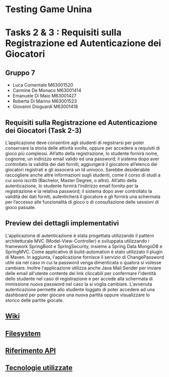 # Testing Game Unina

# Tasks 2 & 3 : Requisiti sulla Registrazione ed Autenticazione dei Giocatori

## Gruppo 7 
* Luca Comentale M63001520
* Carmine De Monaco M63001414
* Emanuele Di Maio M63001427
* Roberta Di Marino M63001523
* Giovanni Dioguardi M63001418

## Requisiti sulla Registrazione ed Autenticazione dei Giocatori (Task 2-3)
L’applicazione deve consentire agli studenti di registrarsi per poter conservare la storia delle attività svolte, oppure per accedere a requisiti
di gioco più complessi. All’atto della registrazione, lo studente fornirà nome, cognome, un indirizzo email valido ed una password; il sistema dopo aver controllato la validità dei dati forniti, aggiungerà il giocatore all’elenco dei giocatori registrati e gli assocerà un Id univoco. Sarebbe
desiderabile raccogliere anche altre informazioni sugli studenti, come il corso di studi a cui sono iscritti (Bachelor, Master Degree, o altro).
All’atto della autenticazione, lo studente fornirà l’indirizzo email fornito per la registrazione e la relativa password; il sistema dopo aver
controllato la validità dei dati forniti, autenticherà il giocatore e gli fornirà una schermata per l’accesso alle funzionalità di gioco o di consultazione delle sessioni di gioco passate.

## Preview dei dettagli implementativi
L'applicazione di autenticazione è stata progettata utilizzando il pattern architetturale MVC (Model-View-Controller) e sviluppata utilizzando i framework SpringBoot e SpringSecurity, insieme a Spring Data MongoDB e SpringMVC. Come applicativo di build-automation è stato utilizzato il plugin di Maven. In aggiunta, l'applicazione fornisce il servizio di ChangePassword utile sia nel caso in cui la password venga dimenticata o qualora si volesse cambiare. Inoltre l'applicazione utilizza anche Java Mail Sender per inviare delle email all'utente contente dei link cliccabili per confermare l'identità dello studente nel caso di registrazione e per accede alla schermata di immissione nuova password nel caso la si voglia cambiare. L'avvenuta autenticazione permette allo studente loggato di poter accedere ad una dashboard per poter giocare una nuova partita oppure visualizzare lo storico delle partite giocate.


## [Wiki](https://github.com/Testing-Game-SAD-2023/T23-G7/wiki)

## [Filesystem](https://github.com/Testing-Game-SAD-2023/T23-G7/wiki/Documentazione-Filesystem)

## [Riferimento API](https://github.com/Testing-Game-SAD-2023/T23-G7/wiki/API)

## [Tecnologie utilizzate](https://github.com/Testing-Game-SAD-2023/T23-G7/wiki/Tecnologie-utilizzate)
